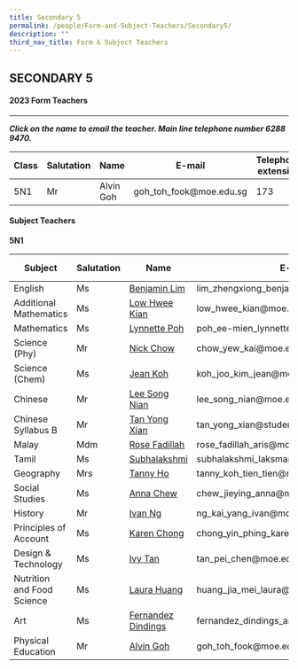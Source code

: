 ```yaml
---
title: Secondary 5
permalink: /people/Form-and-Subject-Teachers/Secondary5/
description: ""
third_nav_title: Form & Subject Teachers
---
```

## SECONDARY 5

#### 2023 Form Teachers
-------------------------

**_Click on the name to email the teacher. Main line telephone number 6288 9470._**

<table>
<thead>
  <tr>
    <th>Class</th>
    <th>Salutation</th>
    <th>Name</th>
    <th>E-mail</th>
    <th>Telephone extension</th>
  </tr>
</thead>
<tbody>
  <tr>
    <td>5N1</td>
    <td>Mr</td>
    <td>Alvin Goh</td>
    <td>goh_toh_fook@moe.edu.sg</td>
    <td>173</td>
  </tr>
</tbody>
</table>

#### Subject Teachers

**5N1**

<table>
<thead>
  <tr>
    <th>Subject</th>
    <th>Salutation</th>
    <th>Name</th>
    <th>E-mail</th>
    <th>Telephone Extension</th>
  </tr>
</thead>
<tbody>
  <tr>
<td>English
</td>
<td>Ms
</td>
<td><a href="mailto:lim_zhengxiong_benjamin@moe.edu.sg" target="">Benjamin Lim</a>
</td>
<td>lim_zhengxiong_benjamin@moe.edu.sg
</td>
<td>133</td>
</tr>
<tr>
<td>Additional Mathematics</td>
<td>Ms</td>
<td><a href="mailto:low_hwee_kian@moe.edu.sg" target="">Low Hwee Kian</a>
</td>
<td>low_hwee_kian@moe.edu.sg</td>
<td>216</td>
</tr>
<tr>
<td>Mathematics</td>
<td>Ms</td>
<td><a href="mailto:poh_ee-mien_lynnette@moe.edu.sg" target="">Lynnette Poh</a></td>
<td>poh_ee-mien_lynnette@moe.edu.sg</td>
<td>223</td>
</tr>
<tr>
<td>Science (Phy)</td>
<td>Mr</td>
	<td><a href="mailto:chow_yew_kai@moe.edu.sg" target="">Nick Chow</a></td>
<td>chow_yew_kai@moe.edu.sg</td>
<td>216
</td>
</tr>
<tr>
<td>Science (Chem)</td>
<td>Ms</td>
<td><a href="mailto:koh_joo_kim_jean@moe.edu.sg" target="">Jean Koh</a>
</td>
<td>koh_joo_kim_jean@moe.edu.sg</td>
<td>125</td>
</tr>
<tr>
<td>Chinese</td>
<td>Mr</td>
<td><a href="mailto:lee_song_nian@moe.edu.sg" target="">Lee Song Nian</a>
</td>
<td>lee_song_nian@moe.edu.sg<br></td>
<td>126</td>
</tr>
<tr>
<td>Chinese Syllabus B</td>
<td>Mr</td>
<td><a href="mailto:tan_yong_xian@students.edu.sg" target="">Tan Yong Xian</a></td>
<td>tan_yong_xian@students.edu.sg</td>
<td>141</td>
</tr>
<tr>
<td>Malay</td>
<td>Mdm</td>
<td><a href="mailto:rose_fadillah_aris@moe.edu.sg" target="">Rose Fadillah</a>
</td>
<td>rose_fadillah_aris@moe.edu.sg</td>
<td>220</td>
</tr>
<tr>
<td>Tamil</td>
<td>Ms</td>
<td><a href="mailto:subhalakshmi_laksmanan@moe.edu.sg" target="">Subhalakshmi</a></td>
<td>subhalakshmi_laksmanan@moe.edu.sg</td>
<td>152</td>
</tr>
<tr>
<td>Geography</td>
<td>Mrs</td>
<td><a href="mailto:tanny_koh_tien_tien@moe.edu.sg" target="">Tanny Ho</a>
</td>
<td>tanny_koh_tien_tien@moe.edu.sg</td>
<td>222</td>
</tr>
<tr>
<td>Social Studies</td>
<td>Ms</td>
<td><a href="mailto:chew_jieying_anna@moe.edu.sg" target="">Anna Chew</a>
</td>
<td>chew_jieying_anna@moe.edu.sg</td>
<td>161</td>
</tr>
<tr>
<td>History</td>
<td>Mr</td>
<td><a href="mailto:ng_kai_yang@moe.edu.sg" target="">Ivan Ng</a>
</td>
<td>ng_kai_yang_ivan@moe.edu.sg</td>
<td>150</td>
</tr>
<tr>
<td>Principles of Account</td>
<td>Ms</td>
<td><a href="mailto:chong_yin_phing_karen@moe.edu.sg" target="">Karen Chong</a></td>
<td>chong_yin_phing_karen@moe.edu.sg</td>
<td>213</td>
</tr>
<tr>
<td>Design &amp; Technology</td>
<td>Ms</td>
<td><a href="mailto:tan_pei_chen@moe.edu.sg" target="">Ivy Tan</a>
</td>
<td>tan_pei_chen@moe.edu.sg</td>
<td>166</td>
</tr>
<tr>
	<td>Nutrition and Food Science</td>
	<td>Ms</td>
	<td><a href="mailto:huang_jia_mei_laura@moe.edu.sg" target="">Laura Huang
	</td>
	<td>huang_jia_mei_laura@moe.edu.sg</td>
	<td>206</td>
	</tr>
<tr>
	<td>Art</td>
	<td>Ms</td>
	<td><a href="mailto:fernandez_dindings_angel_arther@moe.edu.sg" target="">Fernandez Dindings</a></td>
	<td>fernandez_dindings_angel_arther@moe.edu.sg</td>
<td>141</td>
</tr>
<tr>
<td>Physical Education</td>
<td>Mr</td>
<td><a href="mailto:goh_toh_fook@moe.edu.sg" target="">Alvin Goh</a></td>
<td>goh_toh_fook@moe.edu.sg</td>
<td>173</td>
  </tr>
</tbody>
</table>